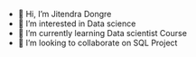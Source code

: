 - 👋 Hi, I’m Jitendra Dongre
- 👀 I’m interested in Data science
- 🌱 I’m currently learning Data scientist Course 
- 💞️ I’m looking to collaborate on SQL Project 

<!---
Dongre111/Dongre111 is a ✨ special ✨ repository because its `README.md` (this file) appears on your GitHub profile.
You can click the Preview link to take a look at your changes.
--->
